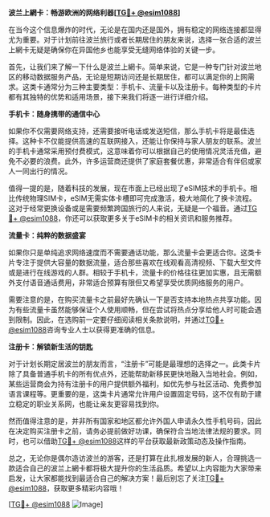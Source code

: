 **波兰上網卡：畅游欧洲的网络利器[[TG💪+ @esim1088](https://t.me/s/esim1088)]**

在当今这个信息爆炸的时代，无论是在国内还是国外，拥有稳定的网络连接都显得尤为重要。对于计划前往波兰旅行或者长期居住的朋友来说，选择一张合适的波兰上網卡无疑是确保你在异国他乡也能享受无缝网络体验的关键一步。

首先，让我们来了解一下什么是波兰上網卡。简单来说，它是一种专门针对波兰地区的移动数据服务产品，无论是短期访问还是长期居住，都可以满足你的上网需求。这类卡通常分为三种主要类型：手机卡、流量卡以及注册卡。每种类型的卡片都有其独特的优势和适用场景，接下来我们将逐一进行详细介绍。

**手机卡：随身携带的通信中心**

如果你不仅需要网络支持，还需要接听电话或发送短信，那么手机卡将是最佳选择。这种卡不仅能提供高速的互联网接入，还能让你保持与家人朋友的联系。波兰的手机卡通常采用预付费模式，这意味着你可以根据自己的使用情况灵活充值，避免不必要的浪费。此外，许多运营商还提供了家庭套餐优惠，非常适合有伴侣或家人一同出行的情况。

值得一提的是，随着科技的发展，现在市面上已经出现了eSIM技术的手机卡。相比传统物理SIM卡，eSIM无需实体卡槽即可完成激活，极大地简化了换卡流程。这对于经常更换设备或是需要频繁跨国旅行的人来说，无疑是一个福音。通过[TG💪+ @esim1088](https://t.me/s/esim1088)，你还可以获取更多关于eSIM卡的相关资讯和服务推荐。

**流量卡：纯粹的数据盛宴**

如果你只是单纯追求网络速度而不需要通话功能，那么流量卡会更适合你。这类卡片专注于提供大容量的数据流量，适合那些喜欢在线观看高清视频、下载大型文件或是进行在线游戏的人群。相较于手机卡，流量卡的价格往往更加实惠，且无需额外支付语音通话费用，非常适合预算有限但又希望享受优质网络服务的用户。

需要注意的是，在购买流量卡之前最好先确认一下是否支持本地热点共享功能。因为有些流量卡虽然能够保证个人使用顺畅，但在尝试将热点分享给他人时可能会遇到限制。因此，在选购前一定要仔细阅读相关条款说明，并通过[TG💪+ @esim1088](https://t.me/s/esim1088)咨询专业人士以获得更准确的信息。

**注册卡：解锁新生活的钥匙**

对于计划长期定居波兰的朋友而言，“注册卡”可能是最理想的选择之一。此类卡片除了具备普通手机卡的所有优点外，还能帮助新移民更快地融入当地社会。例如，某些运营商会为持有注册卡的用户提供额外福利，如优先参与社区活动、免费参加语言课程等。更重要的是，这类卡片通常允许用户设置固定号码，这不仅有助于建立稳定的职业关系网，也能让亲友更容易找到你。

然而值得注意的是，并非所有国家和地区都允许外国人申请永久性手机号码，因此在决定购买注册卡之前，请务必提前做好功课，确保符合当地法律法规的要求。同时，也可以借助[TG💪+ @esim1088](https://t.me/s/esim1088)这样的平台获取最新政策动态及操作指南。

总之，无论你是偶尔造访波兰的游客，还是打算在此扎根发展的新人，合理挑选一款适合自己的波兰上網卡都将极大提升你的生活品质。希望以上内容能为大家带来启发，让大家都能找到最适合自己的解决方案！最后别忘了关注[TG💪+ @esim1088](https://t.me/s/esim1088)，获取更多精彩内容哦！

[[TG💪+ @esim1088](https://t.me/s/esim1088) ![Image](https://i.postimg.cc/4NQfJmqS/Snipaste-2025-05-13-00-14-12.png)]